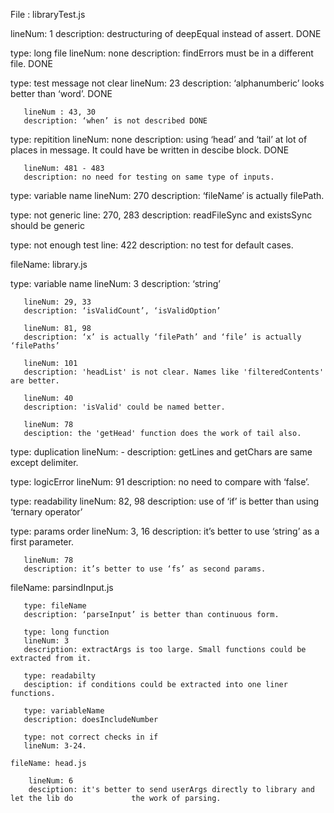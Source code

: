 File : libraryTest.js

   lineNum: 1
   description: destructuring of deepEqual instead of assert. DONE

   type: long file
       lineNum: none
       description: findErrors must be in a different file. DONE

   type: test message not clear
       lineNum: 23
       description: ‘alphanumberic’ looks better than ‘word’. DONE

       lineNum : 43, 30
       description: ‘when’ is not described DONE

   type: repitition
       lineNum: none
       description: using ‘head’ and ‘tail’ at lot of places in message. It could have be written in descibe block. DONE

       lineNum: 481 - 483
       description: no need for testing on same type of inputs.

   type: variable name
       lineNum: 270
       description: ‘fileName’ is actually filePath.

   type: not generic
       line: 270, 283
       description: readFileSync and existsSync should be generic

   type: not enough test
       line: 422
       description: no test for default cases.

fileName: library.js

   type: variable name
       lineNum: 3
       description: ‘string’

       lineNum: 29, 33
       description: ‘isValidCount’, ‘isValidOption’

       lineNum: 81, 98
       description: ‘x’ is actually ‘filePath’ and ‘file’ is actually ‘filePaths’

       lineNum: 101
       description: 'headList' is not clear. Names like 'filteredContents' are better.

       lineNum: 40
       description: 'isValid' could be named better.

       lineNum: 78
       desciption: the 'getHead' function does the work of tail also.

   type: duplication
       lineNum: -
       description: getLines and getChars are same except delimiter.

   type: logicError
       lineNum: 91
       description: no need to compare with ‘false’.

   type: readability
       lineNum: 82, 98
       description: use of ‘if’ is better than using ‘ternary operator’

   type: params order
       lineNum: 3, 16
       description: it’s better to use ‘string’ as a first parameter.

       lineNum: 78
       description: it’s better to use ‘fs’ as second params.

   fileName: parsindInput.js

       type: fileName
       description: ‘parseInput’ is better than continuous form.

       type: long function
       lineNum: 3
       description: extractArgs is too large. Small functions could be extracted from it.

       type: readabilty
       desciption: if conditions could be extracted into one liner functions.

       type: variableName
       description: doesIncludeNumber

       type: not correct checks in if
       lineNum: 3-24.

    fileName: head.js

        lineNum: 6
        desciption: it's better to send userArgs directly to library and let the lib do             the work of parsing.
